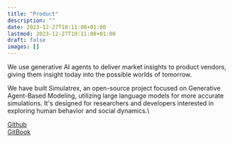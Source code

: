 ```yaml
---
title: "Product"
description: ""
date: 2023-12-27T10:11:08+01:00
lastmod: 2023-12-27T10:11:08+01:00
draft: false
images: []
---
```


We use generative AI agents to deliver market insights to product vendors, giving them insight today into the possible worlds of tomorrow. 

We have built Simulatrex, an open-source project focused on Generative Agent-Based Modeling, utilizing large language models for more accurate simulations. It's designed for researchers and developers interested in exploring human behavior and social dynamics.\

<a href='https://github.com/simulatrex/simulatrex/'>Github</a> \
<a href='https://simulatrex.gitbook.io/simulatrex/overview/about'>GitBook</a>

